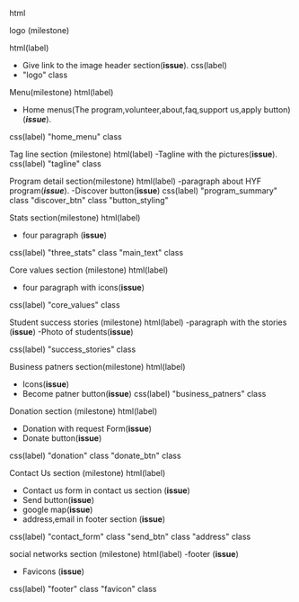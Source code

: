 
html 

logo (milestone)
 
html(label)
 - Give link to the image header section(**issue**).
css(label)
- "logo" class


Menu(milestone)
html(label)
- Home menus(The program,volunteer,about,faq,support us,apply button) (**_issue_**).

css(label)
 "home_menu" class

 
Tag line section (milestone)
html(label)
-Tagline with the pictures(**issue**).
css(label)
"tagline" class

Program detail section(milestone)
html(label)
-paragraph about HYF program(**_issue_**).
-Discover button(**issue**)
css(label)
"program_summary" class
"discover_btn" class
"button_styling"

Stats section(milestone)
html(label)
- four paragraph (**issue**)

css(label)
"three_stats" class
"main_text" class

Core values section (milestone)
html(label)
- four paragraph with icons(**issue**)

css(label)
"core_values" class


Student success stories (milestone)
html(label)
-paragraph with the stories (**issue**)
-Photo of students(**issue**)

css(label)
"success_stories" class


Business patners section(milestone)
html(label)
- Icons(**issue**)
- Become patner button(**issue**)
css(label)
"business_patners" class


Donation section (milestone)
html(label)
-  Donation with request Form(**issue**)
-  Donate button(**issue**)

css(label)
"donation" class
"donate_btn" class



Contact Us section (milestone)
html(label)
- Contact us form in contact us section (**issue**)
-  Send button(**issue**)
-  google map(**issue**)
- address,email in footer section (**issue**)

 css(label)
"contact_form" class
"send_btn" class
"address" class

social networks  section (milestone)
html(label)
-footer (**issue**)
- Favicons (**issue**)

css(label)
"footer" class
"favicon" class
